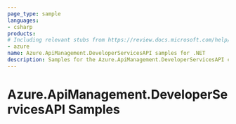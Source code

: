 ```yaml
---
page_type: sample
languages:
- csharp
products:
# Including relevant stubs from https://review.docs.microsoft.com/help/contribute/metadata-taxonomies#product
- azure
name: Azure.ApiManagement.DeveloperServicesAPI samples for .NET
description: Samples for the Azure.ApiManagement.DeveloperServicesAPI client library.
---
```


# Azure.ApiManagement.DeveloperServicesAPI Samples

<!-- please refer to <https://github.com/Azure/azure-sdk-for-net/blob/main/sdk/template/Azure.Template/samples/README.md> to write sample readme. -->

